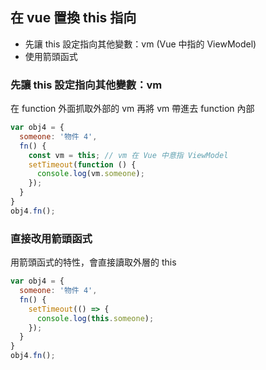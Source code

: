## 在 vue 置換 this 指向
- 先讓 this 設定指向其他變數：vm (Vue 中指的 ViewModel)
- 使用箭頭函式

### 先讓 this 設定指向其他變數：vm 
在 function 外面抓取外部的 vm
再將 vm 帶進去 function 內部
```js
var obj4 = {
  someone: '物件 4',
  fn() {
    const vm = this; // vm 在 Vue 中意指 ViewModel
    setTimeout(function () {
      console.log(vm.someone);
    });
  }
}
obj4.fn();
```

### 直接改用箭頭函式
用箭頭函式的特性，會直接讀取外層的 this
```js 
var obj4 = {
  someone: '物件 4',
  fn() {
    setTimeout(() => {
      console.log(this.someone);
    });
  }
}
obj4.fn();
```